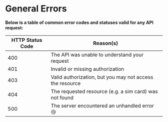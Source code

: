 # General Errors

**Below is a table of common error codes and statuses valid for any API request:**

HTTP Status Code        | Reason(s)        |
----------------------- | ---------------- |
400 | The API was unable to understand your request
401 | Invalid or missing authorization
403 | Valid authorization, but you may not access the resource
404 | The requested resource (e.g. a sim card) was not found
500 | The server encountered an unhandled error 😢